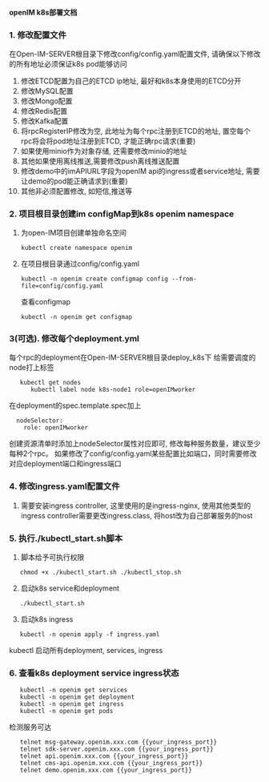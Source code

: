 #### openIM k8s部署文档
### 1. 修改配置文件
在Open-IM-SERVER根目录下修改config/config.yaml配置文件, 请确保以下修改的所有地址必须保证k8s pod能够访问
1. 修改ETCD配置为自己的ETCD ip地址, 最好和k8s本身使用的ETCD分开
2. 修改MySQL配置
3. 修改Mongo配置
4. 修改Redis配置
5. 修改Kafka配置
6. 将rpcRegisterIP修改为空, 此地址为每个rpc注册到ETCD的地址, 置空每个rpc将会将pod地址注册到ETCD, 才能正确rpc请求(重要)
7. 如果使用minio作为对象存储, 还需要修改minio的地址
8. 其他如果使用离线推送,需要修改push离线推送配置
9. 修改demo中的imAPIURL字段为openIM api的ingress或者service地址, 需要让demo的pod能正确请求到(重要)
10. 其他非必须配置修改, 如短信,推送等

### 2. 项目根目录创建im configMap到k8s openim namespace
1. 为open-IM项目创建单独命名空间
    ```  
    kubectl create namespace openim
   ```  
2. 在项目根目录通过config/config.yaml  
    ```  
    kubectl -n openim create configmap config --from-file=config/config.yaml
   ```
    查看configmap
   ```
   kubectl -n openim get configmap
   ``` 

### 3(可选). 修改每个deployment.yml
  每个rpc的deployment在Open-IM-SERVER根目录deploy_k8s下
  给需要调度的node打上标签
  ```
     kubectl get nodes
        kubectl label node k8s-node1 role=openIMworker
  ```
  在deployment的spec.template.spec加上
  ```
    nodeSelector:
      role: openIMworker
  ``` 
   创建资源清单时添加上nodeSelector属性对应即可,
   修改每种服务数量，建议至少每种2个rpc。
   如果修改了config/config.yaml某些配置比如端口，同时需要修改对应deployment端口和ingress端口


### 4. 修改ingress.yaml配置文件
1. 需要安装ingress controller, 这里使用的是ingress-nginx, 使用其他类型的ingress controller需要更改ingress.class, 将host改为自己部署服务的host

### 5. 执行./kubectl_start.sh脚本
1. 脚本给予可执行权限
 ```
    chmod +x ./kubectl_start.sh ./kubectl_stop.sh
 ```
2. 启动k8s service和deployment 
 ```
    ./kubectl_start.sh
 ``` 
3. 启动k8s ingress
 ```
    kubectl -n openim apply -f ingress.yaml
 ```
kubectl 启动所有deployment, services, ingress

### 6. 查看k8s deployment service ingress状态

 ```
    kubectl -n openim get services
    kubectl -n openim get deployment
    kubectl -n openim get ingress
    kubectl -n openim get pods
 ```
 检测服务可达
 ```
    telnet msg-gateway.openim.xxx.com {{your_ingress_port}}
    telnet sdk-server.openim.xxx.com {{your_ingress_port}}
    telnet api.openim.xxx.com {{your_ingress_port}}
    telnet cms-api.openim.xxx.com {{your_ingress_port}}
    telnet demo.openim.xxx.com {{your_ingress_port}}
 ```

